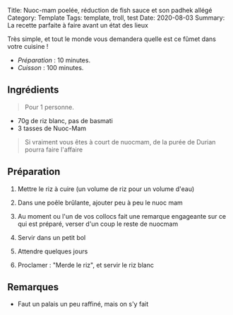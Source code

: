 Title: Nuoc-mam poelée, réduction de fish sauce et son padhek allégé
Category: Template
Tags: template, troll, test
Date: 2020-08-03
Summary: La recette parfaite à faire avant un état des lieux

Très simple, et tout le monde vous demandera quelle est ce fûmet dans votre cuisine !

- *Préparation* : 10 minutes.
- *Cuisson* : 100 minutes.

## Ingrédients
> Pour 1 personne.

 - 70g de riz blanc, pas de basmati
 - 3 tasses de Nuoc-Mam

  > Si vraiment vous êtes à court de nuocmam, de la purée de Durian pourra faire l'affaire

## Préparation

  1. Mettre le riz à cuire (un volume de riz pour un volume d'eau)

  2. Dans une poêle brûlante, ajouter peu à peu le nuoc mam

  3. Au moment ou l'un de vos collocs fait une remarque engageante sur ce qui est préparé, verser d'un coup le reste de nuocmam

  4. Servir dans un petit bol

  5. Attendre quelques jours

  6. Proclamer : "Merde le riz", et servir le riz blanc



## Remarques
  - Faut un palais un peu raffiné, mais on s'y fait